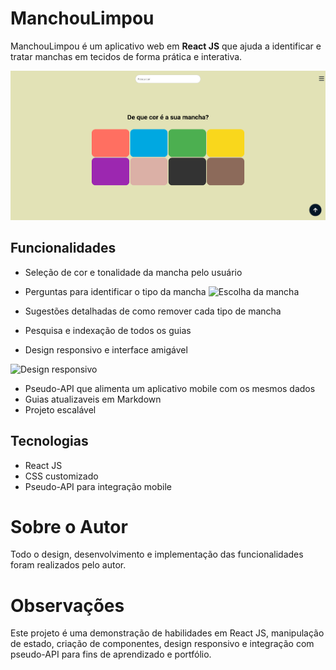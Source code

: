 # ManchouLimpou

ManchouLimpou é um aplicativo web em **React JS** que ajuda a identificar e tratar manchas em tecidos de forma prática e interativa.

![](<Assets/Screenshot 2025-08-26 at 13-20-00 Aplicação de Clima.png>)

## Funcionalidades

- Seleção de cor e tonalidade da mancha pelo usuário
- Perguntas para identificar o tipo da mancha
![Escolha da mancha](<Assets/Screenshot 2025-08-26 at 13-29-31 De que cor é sua Mancha.png>)

- Sugestões detalhadas de como remover cada tipo de mancha
- Pesquisa e indexação de todos os guias
- Design responsivo e interface amigável


![Design responsivo](<Assets/Screenshot 2025-08-26 at 13-35-31 De que cor é sua Mancha.png>)

- Pseudo-API que alimenta um aplicativo mobile com os mesmos dados
- Guias atualizaveis em Markdown
- Projeto escalável

## Tecnologias

- React JS
- CSS customizado
- Pseudo-API para integração mobile


# Sobre o Autor

Todo o design, desenvolvimento e implementação das funcionalidades foram realizados pelo autor.

# Observações

Este projeto é uma demonstração de habilidades em React JS, manipulação de estado, criação de componentes, design responsivo e integração com pseudo-API para fins de aprendizado e portfólio.
